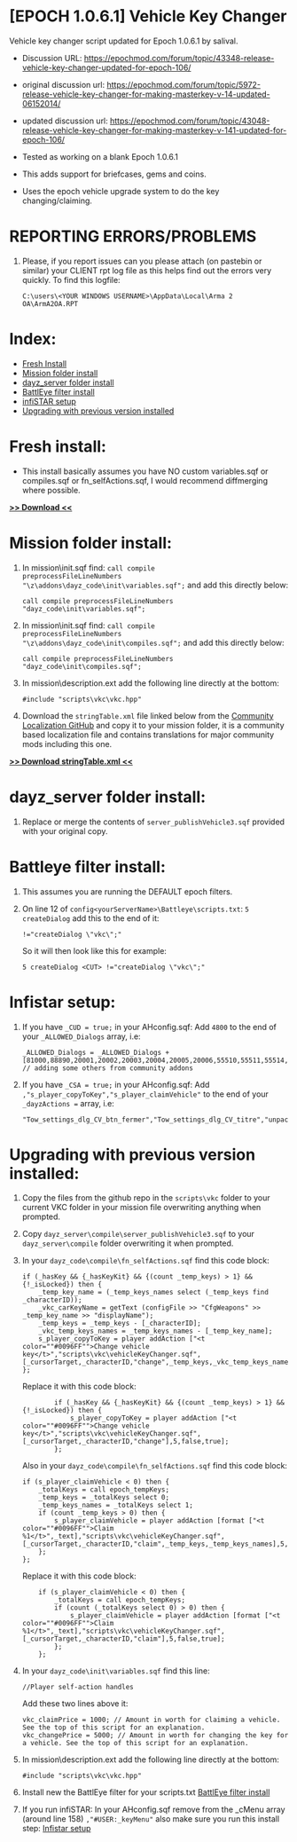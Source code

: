 # [EPOCH 1.0.6.1] Vehicle Key Changer
Vehicle key changer script updated for Epoch 1.0.6.1 by salival.

* Discussion URL: https://epochmod.com/forum/topic/43348-release-vehicle-key-changer-updated-for-epoch-106/
* original discussion url: https://epochmod.com/forum/topic/5972-release-vehicle-key-changer-for-making-masterkey-v-14-updated-06152014/
* updated discussion url: https://epochmod.com/forum/topic/43048-release-vehicle-key-changer-for-making-masterkey-v-141-updated-for-epoch-106/
	
* Tested as working on a blank Epoch 1.0.6.1
* This adds support for briefcases, gems and coins.
* Uses the epoch vehicle upgrade system to do the key changing/claiming.

# REPORTING ERRORS/PROBLEMS

1. Please, if you report issues can you please attach (on pastebin or similar) your CLIENT rpt log file as this helps find out the errors very quickly. To find this logfile:

	```sqf
	C:\users\<YOUR WINDOWS USERNAME>\AppData\Local\Arma 2 OA\ArmA2OA.RPT
	```

# Index:

* [Fresh Install](https://github.com/oiad/vkc#fresh-install)
* [Mission folder install](https://github.com/oiad/vkc#mission-folder-install)
* [dayz_server folder install](https://github.com/oiad/vkc#dayz_server-folder-install)
* [BattlEye filter install](https://github.com/oiad/vkc#battleye-filter-install)
* [infiSTAR setup](https://github.com/oiad/vkc#infistar-setup)
* [Upgrading with previous version installed](https://github.com/oiad/vkc#upgrading-with-previous-version-installed)
	
# Fresh install:

* This install basically assumes you have NO custom variables.sqf or compiles.sqf or fn_selfActions.sqf, I would recommend diffmerging where possible.

**[>> Download <<](https://github.com/oiad/vkc/archive/master.zip)**

# Mission folder install:

1. In mission\init.sqf find: <code>call compile preprocessFileLineNumbers "\z\addons\dayz_code\init\variables.sqf";</code> and add this directly below:

	```sqf
	call compile preprocessFileLineNumbers "dayz_code\init\variables.sqf";
	```

2. In mission\init.sqf find: <code>call compile preprocessFileLineNumbers "\z\addons\dayz_code\init\compiles.sqf";</code> and add this directly below:

	```sqf
	call compile preprocessFileLineNumbers "dayz_code\init\compiles.sqf";
	```

3. In mission\description.ext add the following line directly at the bottom:

	```sqf
	#include "scripts\vkc\vkc.hpp"
	```

4. Download the <code>stringTable.xml</code> file linked below from the [Community Localization GitHub](https://github.com/oiad/communityLocalizations) and copy it to your mission folder, it is a community based localization file and contains translations for major community mods including this one.

**[>> Download stringTable.xml <<](https://github.com/oiad/communityLocalizations/blob/master/stringTable.xml)**

# dayz_server folder install:

1. Replace or merge the contents of <code>server_publishVehicle3.sqf</code> provided with your original copy.

# Battleye filter install:

1. This assumes you are running the DEFAULT epoch filters.

2. On line 12 of <code>config\<yourServerName>\Battleye\scripts.txt</code>: <code>5 createDialog</code> add this to the end of it:
	```sqf
	!="createDialog \"vkc\";"
	```
	
	So it will then look like this for example:

	```sqf
	5 createDialog <CUT> !="createDialog \"vkc\";"
	```
	
# Infistar setup:

1. If you have <code>_CUD = true;</code> in your AHconfig.sqf: Add <code>4800</code> to the end of your <code>_ALLOWED_Dialogs</code> array, i.e:
	```sqf
	_ALLOWED_Dialogs = _ALLOWED_Dialogs + [81000,88890,20001,20002,20003,20004,20005,20006,55510,55511,55514,55515,55516,55517,55518,55519,555120,118338,118339,571113,4800]; // adding some others from community addons
	```

2. If you have <code>_CSA =  true;</code> in your AHconfig.sqf: Add <code>,"s_player_copyToKey","s_player_claimVehicle"</code> to the end of your <code>_dayzActions =</code> array, i.e:
	```sqf
	"Tow_settings_dlg_CV_btn_fermer","Tow_settings_dlg_CV_titre","unpackRavenAct","vectorActions","wardrobe","s_player_copyToKey","s_player_claimVehicle"
	```

# Upgrading with previous version installed:

1. Copy the files from the github repo in the <code>scripts\vkc</code> folder to your current VKC folder in your mission file overwriting anything when prompted.

2. Copy <code>dayz_server\compile\server_publishVehicle3.sqf</code> to your <code>dayz_server\compile</code> folder overwriting it when prompted.

3. In your <code>dayz_code\compile\fn_selfActions.sqf</code> find this code block:
	```sqf
	if (_hasKey && {_hasKeyKit} && {(count _temp_keys) > 1} && {!_isLocked}) then {
		_temp_key_name = (_temp_keys_names select (_temp_keys find _characterID));
		_vkc_carKeyName = getText (configFile >> "CfgWeapons" >> _temp_key_name >> "displayName");
		_temp_keys = _temp_keys - [_characterID];
		_vkc_temp_keys_names = _temp_keys_names - [_temp_key_name];
		s_player_copyToKey = player addAction ["<t color=""#0096FF"">Change vehicle key</t>","scripts\vkc\vehicleKeyChanger.sqf",[_cursorTarget,_characterID,"change",_temp_keys,_vkc_temp_keys_names],5,true,true];
	};
	```
	Replace it with this code block:
	```sqf
			if (_hasKey && {_hasKeyKit} && {(count _temp_keys) > 1} && {!_isLocked}) then {
				s_player_copyToKey = player addAction ["<t color=""#0096FF"">Change vehicle key</t>","scripts\vkc\vehicleKeyChanger.sqf",[_cursorTarget,_characterID,"change"],5,false,true];
			};
	```
	Also in your <code>dayz_code\compile\fn_selfActions.sqf</code> find this code block:
	```sqf
	if (s_player_claimVehicle < 0) then {
		_totalKeys = call epoch_tempKeys;
		_temp_keys = _totalKeys select 0;
		_temp_keys_names = _totalKeys select 1;
		if (count _temp_keys > 0) then {
			s_player_claimVehicle = player addAction [format ["<t color=""#0096FF"">Claim %1</t>",_text],"scripts\vkc\vehicleKeyChanger.sqf",[_cursorTarget,_characterID,"claim",_temp_keys,_temp_keys_names],5,true,true];
		};
	};
	```
	Replace it with this code block:
	```sqf
		if (s_player_claimVehicle < 0) then {
			_totalKeys = call epoch_tempKeys;
			if (count (_totalKeys select 0) > 0) then {
				s_player_claimVehicle = player addAction [format ["<t color=""#0096FF"">Claim %1</t>",_text],"scripts\vkc\vehicleKeyChanger.sqf",[_cursorTarget,_characterID,"claim"],5,false,true];
			};
		};
	```
4. In your <code>dayz_code\init\variables.sqf</code> find this line:
	```sqf
	//Player self-action handles
	```
	Add these two lines above it:
	```sqf
	vkc_claimPrice = 1000; // Amount in worth for claiming a vehicle. See the top of this script for an explanation.
	vkc_changePrice = 5000; // Amount in worth for changing the key for a vehicle. See the top of this script for an explanation.
	```
5. In mission\description.ext add the following line directly at the bottom:

	```sqf
	#include "scripts\vkc\vkc.hpp"
	```

6. Install new the BattlEye filter for your scripts.txt [BattlEye filter install](https://github.com/oiad/vkc#battleye-filter-install)
7. If you run infiSTAR: In your AHconfig.sqf remove from the _cMenu array (around line 158) <code>,"#USER:_keyMenu"</code> also make sure you run this install step: [Infistar setup](https://github.com/oiad/vkc#infistar-setup)